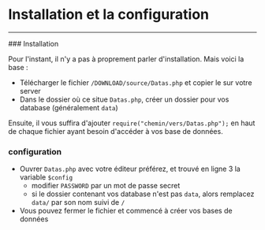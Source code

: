 # Installation et la configuration  
  
---
  
### Installation  

Pour l'instant, il n'y a pas à proprement parler d'installation. Mais voici la base :  

- Télécharger le fichier `/DOWNLOAD/source/Datas.php` et copier le sur votre server  
- Dans le dossier où ce situe `Datas.php`, créer un dossier pour vos database (généralement `data`)  

Ensuite, il vous suffira d'ajouter `require("chemin/vers/Datas.php");` en haut de chaque fichier ayant besoin d'accéder à vos base de données.  

### configuration  

- Ouvrer `Datas.php` avec votre éditeur préférez, et trouvé en ligne 3 la variable `$config`  
  - modifier `PASSWORD` par un mot de passe secret  
  - si le dossier contenant vos database n'est pas `data`, alors remplacez `data/` par son nom suivi de `/`  
- Vous pouvez fermer le fichier et commencé à créer vos bases de données  
